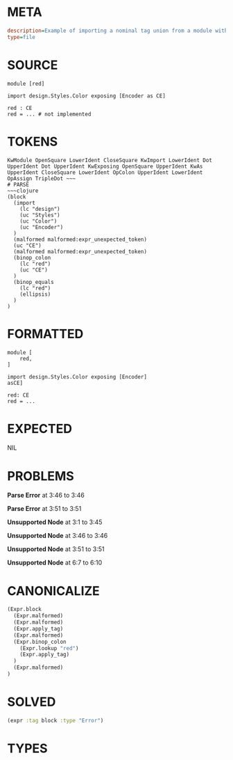 # META
~~~ini
description=Example of importing a nominal tag union from a module within a package, and renaming it using `as`
type=file
~~~
# SOURCE
~~~roc
module [red]

import design.Styles.Color exposing [Encoder as CE]

red : CE
red = ... # not implemented
~~~
# TOKENS
~~~text
KwModule OpenSquare LowerIdent CloseSquare KwImport LowerIdent Dot UpperIdent Dot UpperIdent KwExposing OpenSquare UpperIdent KwAs UpperIdent CloseSquare LowerIdent OpColon UpperIdent LowerIdent OpAssign TripleDot ~~~
# PARSE
~~~clojure
(block
  (import
    (lc "design")
    (uc "Styles")
    (uc "Color")
    (uc "Encoder")
  )
  (malformed malformed:expr_unexpected_token)
  (uc "CE")
  (malformed malformed:expr_unexpected_token)
  (binop_colon
    (lc "red")
    (uc "CE")
  )
  (binop_equals
    (lc "red")
    (ellipsis)
  )
)
~~~
# FORMATTED
~~~roc
module [
	red,
]

import design.Styles.Color exposing [Encoder]
asCE]

red: CE
red = ...
~~~
# EXPECTED
NIL
# PROBLEMS
**Parse Error**
at 3:46 to 3:46

**Parse Error**
at 3:51 to 3:51

**Unsupported Node**
at 3:1 to 3:45

**Unsupported Node**
at 3:46 to 3:46

**Unsupported Node**
at 3:51 to 3:51

**Unsupported Node**
at 6:7 to 6:10

# CANONICALIZE
~~~clojure
(Expr.block
  (Expr.malformed)
  (Expr.malformed)
  (Expr.apply_tag)
  (Expr.malformed)
  (Expr.binop_colon
    (Expr.lookup "red")
    (Expr.apply_tag)
  )
  (Expr.malformed)
)
~~~
# SOLVED
~~~clojure
(expr :tag block :type "Error")
~~~
# TYPES
~~~roc
~~~
